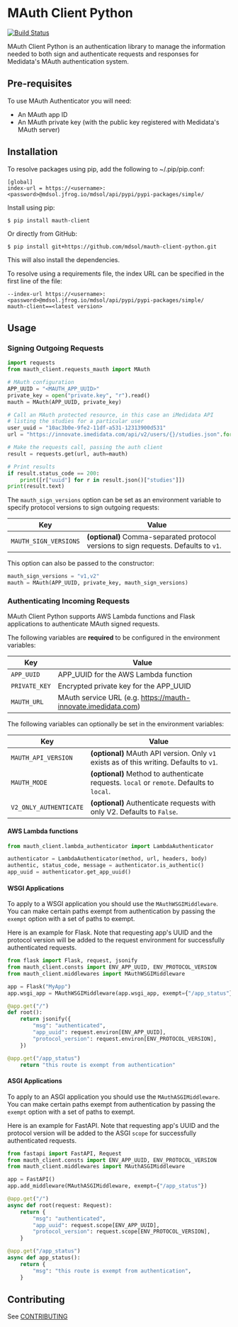 # MAuth Client Python
[![Build
Status](https://travis-ci.com/mdsol/mauth-client-python.svg?token=YCqgqZjJBpwz6GCprYaV&branch=develop)](https://travis-ci.com/mdsol/mauth-client-python)

MAuth Client Python is an authentication library to manage the information needed to both sign and authenticate requests and responses for Medidata's MAuth authentication system.


## Pre-requisites

To use MAuth Authenticator you will need:

* An MAuth app ID
* An MAuth private key (with the public key registered with Medidata's MAuth server)


## Installation

To resolve packages using pip, add the following to ~/.pip/pip.conf:
```
[global]
index-url = https://<username>:<password>@mdsol.jfrog.io/mdsol/api/pypi/pypi-packages/simple/
```

Install using pip:
```
$ pip install mauth-client
```

Or directly from GitHub:
```
$ pip install git+https://github.com/mdsol/mauth-client-python.git
```

This will also install the dependencies.

To resolve using a requirements file, the index URL can be specified in the first line of the file:
```
--index-url https://<username>:<password>@mdsol.jfrog.io/mdsol/api/pypi/pypi-packages/simple/
mauth-client==<latest version>
```

## Usage

### Signing Outgoing Requests

```python
import requests
from mauth_client.requests_mauth import MAuth

# MAuth configuration
APP_UUID = "<MAUTH_APP_UUID>"
private_key = open("private.key", "r").read()
mauth = MAuth(APP_UUID, private_key)

# Call an MAuth protected resource, in this case an iMedidata API
# listing the studies for a particular user
user_uuid = "10ac3b0e-9fe2-11df-a531-12313900d531"
url = "https://innovate.imedidata.com/api/v2/users/{}/studies.json".format(user_uuid)

# Make the requests call, passing the auth client
result = requests.get(url, auth=mauth)

# Print results
if result.status_code == 200:
    print([r["uuid"] for r in result.json()["studies"]])
print(result.text)
```

The `mauth_sign_versions` option can be set as an environment variable to specify protocol versions to sign outgoing requests:

| Key                   | Value                                                                                |
| --------------------- | ------------------------------------------------------------------------------------ |
| `MAUTH_SIGN_VERSIONS` | **(optional)** Comma-separated protocol versions to sign requests. Defaults to `v1`. |

This option can also be passed to the constructor:

```python
mauth_sign_versions = "v1,v2"
mauth = MAuth(APP_UUID, private_key, mauth_sign_versions)
```


### Authenticating Incoming Requests

MAuth Client Python supports AWS Lambda functions and Flask applications to authenticate MAuth signed requests.

The following variables are **required** to be configured in the environment variables:

| Key            | Value                                                         |
| -------------- | ------------------------------------------------------------- |
| `APP_UUID`     | APP_UUID for the AWS Lambda function                          |
| `PRIVATE_KEY`  | Encrypted private key for the APP_UUID                        |
| `MAUTH_URL`    | MAuth service URL (e.g. https://mauth-innovate.imedidata.com) |


The following variables can optionally be set in the environment variables:

| Key                    | Value                                                                                     |
| ---------------------- | ----------------------------------------------------------------------------------------- |
| `MAUTH_API_VERSION`    | **(optional)** MAuth API version. Only `v1` exists as of this writing. Defaults to `v1`.  |
| `MAUTH_MODE`           | **(optional)** Method to authenticate requests. `local` or `remote`. Defaults to `local`. |
| `V2_ONLY_AUTHENTICATE` | **(optional)** Authenticate requests with only V2. Defaults to `False`.                   |


#### AWS Lambda functions

```python
from mauth_client.lambda_authenticator import LambdaAuthenticator

authenticator = LambdaAuthenticator(method, url, headers, body)
authentic, status_code, message = authenticator.is_authentic()
app_uuid = authenticator.get_app_uuid()
```

#### WSGI Applications

To apply to a WSGI application you should use the `MAuthWSGIMiddleware`. You
can make certain paths exempt from authentication by passing the `exempt`
option with a set of paths to exempt.

Here is an example for Flask. Note that requesting app's UUID and the
protocol version will be added to the request environment for successfully
authenticated requests.

```python
from flask import Flask, request, jsonify
from mauth_client.consts import ENV_APP_UUID, ENV_PROTOCOL_VERSION
from mauth_client.middlewares import MAuthWSGIMiddleware

app = Flask("MyApp")
app.wsgi_app = MAuthWSGIMiddleware(app.wsgi_app, exempt={"/app_status"})

@app.get("/")
def root():
    return jsonify({
        "msg": "authenticated",
        "app_uuid": request.environ[ENV_APP_UUID],
        "protocol_version": request.environ[ENV_PROTOCOL_VERSION],
    })

@app.get("/app_status")
    return "this route is exempt from authentication"
```

#### ASGI Applications

To apply to an ASGI application you should use the `MAuthASGIMiddleware`. You
can make certain paths exempt from authentication by passing the `exempt`
option with a set of paths to exempt.

Here is an example for FastAPI. Note that requesting app's UUID and the
protocol version will be added to the ASGI `scope` for successfully
authenticated requests.

```python
from fastapi import FastAPI, Request
from mauth_client.consts import ENV_APP_UUID, ENV_PROTOCOL_VERSION
from mauth_client.middlewares import MAuthASGIMiddleware

app = FastAPI()
app.add_middleware(MAuthASGIMiddleware, exempt={"/app_status"})

@app.get("/")
async def root(request: Request):
    return {
        "msg": "authenticated",
        "app_uuid": request.scope[ENV_APP_UUID],
        "protocol_version": request.scope[ENV_PROTOCOL_VERSION],
    }

@app.get("/app_status")
async def app_status():
    return {
        "msg": "this route is exempt from authentication",
    }
```

## Contributing

See [CONTRIBUTING](CONTRIBUTING.md)
